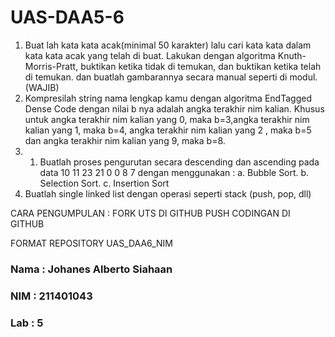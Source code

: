 # UAS-DAA5-6

1. Buat lah kata kata acak(minimal 50 karakter) lalu cari kata kata dalam kata kata acak yang telah di buat. Lakukan dengan algoritma Knuth-Morris-Pratt, buktikan ketika tidak di temukan, dan buktikan ketika telah di temukan. dan buatlah gambarannya secara manual seperti di modul.(WAJIB)
2. Kompresilah string nama lengkap kamu dengan algoritma EndTagged Dense Code dengan nilai b nya adalah angka terakhir nim kalian. Khusus untuk angka terakhir nim kalian yang 0, maka b=3,angka terakhir nim kalian yang 1, maka b=4, angka terakhir nim kalian yang 2 , maka b=5 dan angka terakhir nim kalian yang 9, maka b=8.
3. 1. Buatlah proses pengurutan secara descending dan ascending pada data 10 11 23 21 0 0 8 7 dengan
menggunakan :
a. Bubble Sort.
b. Selection Sort.
c. Insertion Sort
4. Buatlah single linked list dengan operasi seperti stack (push, pop, dll)




CARA PENGUMPULAN : 
FORK UTS DI GITHUB
PUSH CODINGAN DI GITHUB

FORMAT REPOSITORY UAS_DAA6_NIM

### Nama  : Johanes Alberto Siahaan
### NIM   : 211401043
### Lab   : 5
